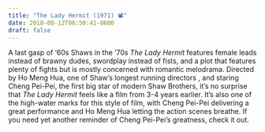 ```yaml
---
title: "The Lady Hermit (1971) 📽"
date: 2018-08-12T06:50:41-0600
draft: false
---
```


A last gasp of ‘60s Shaws in the ‘70s _The Lady Hermit_ features female leads instead of brawny dudes, swordplay instead of fists, and a plot that features plenty of fights but is mostly concerned with romantic melodrama.
Directed by Ho Meng Hua, one of Shaw’s longest running directors , and staring Cheng Pei-Pei, the first big star of modern Shaw Brothers, it’s no surprise that _The Lady Hermit_ feels like a film from 3-4 years earlier. It’s also one of the high-water marks for this style of film, with Cheng Pei-Pei delivering a great performance and Ho Meng Hua letting the action scenes breathe. If you need yet another reminder of Cheng Pei-Pei’s greatness, check it out.
